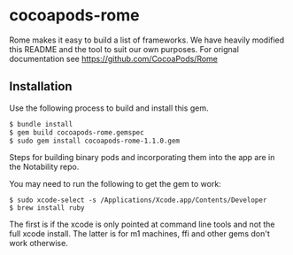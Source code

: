 # cocoapods-rome

Rome makes it easy to build a list of frameworks. We have heavily modified this README and the tool to suit our own purposes. For orignal documentation see https://github.com/CocoaPods/Rome

## Installation

Use the following process to build and install this gem.

```bash
$ bundle install
$ gem build cocoapods-rome.gemspec
$ sudo gem install cocoapods-rome-1.1.0.gem
```

Steps for building binary pods and incorporating them into the app are in the Notability repo.

You may need to run the following to get the gem to work:
```
$ sudo xcode-select -s /Applications/Xcode.app/Contents/Developer 
$ brew install ruby
```

The first is if the xcode is only pointed at command line tools and not the full xcode install.
The latter is for m1 machines, ffi and other gems don't work otherwise.
